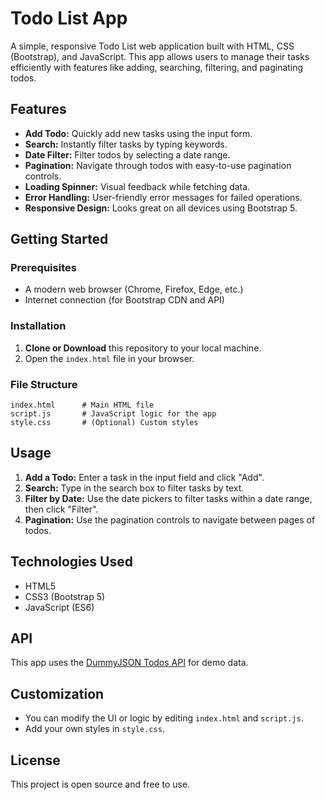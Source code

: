 # Todo List App

A simple, responsive Todo List web application built with HTML, CSS (Bootstrap), and JavaScript. This app allows users to manage their tasks efficiently with features like adding, searching, filtering, and paginating todos.

## Features

- **Add Todo:** Quickly add new tasks using the input form.
- **Search:** Instantly filter tasks by typing keywords.
- **Date Filter:** Filter todos by selecting a date range.
- **Pagination:** Navigate through todos with easy-to-use pagination controls.
- **Loading Spinner:** Visual feedback while fetching data.
- **Error Handling:** User-friendly error messages for failed operations.
- **Responsive Design:** Looks great on all devices using Bootstrap 5.

## Getting Started

### Prerequisites

- A modern web browser (Chrome, Firefox, Edge, etc.)
- Internet connection (for Bootstrap CDN and API)

### Installation

1. **Clone or Download** this repository to your local machine.
2. Open the `index.html` file in your browser.

### File Structure

```
index.html      # Main HTML file
script.js       # JavaScript logic for the app
style.css       # (Optional) Custom styles
```

## Usage

1. **Add a Todo:** Enter a task in the input field and click "Add".
2. **Search:** Type in the search box to filter tasks by text.
3. **Filter by Date:** Use the date pickers to filter tasks within a date range, then click "Filter".
4. **Pagination:** Use the pagination controls to navigate between pages of todos.

## Technologies Used

- HTML5
- CSS3 (Bootstrap 5)
- JavaScript (ES6)

## API

This app uses the [DummyJSON Todos API](https://dummyjson.com/docs/todos) for demo data.

## Customization

- You can modify the UI or logic by editing `index.html` and `script.js`.
- Add your own styles in `style.css`.

## License

This project is open source and free to use.

